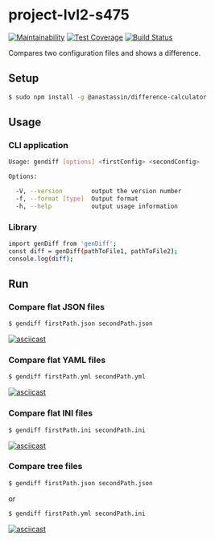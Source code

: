 # project-lvl2-s475
[![Maintainability](https://api.codeclimate.com/v1/badges/31863e92491f55bbfc40/maintainability)](https://codeclimate.com/github/AnastasiyaYS/project-lvl2-s475/maintainability) [![Test Coverage](https://api.codeclimate.com/v1/badges/31863e92491f55bbfc40/test_coverage)](https://codeclimate.com/github/AnastasiyaYS/project-lvl2-s475/test_coverage) [![Build Status](https://travis-ci.org/AnastasiyaYS/project-lvl2-s475.svg?branch=master)](https://travis-ci.org/AnastasiyaYS/project-lvl2-s475)

Compares two configuration files and shows a difference.

## Setup

```sh
$ sudo npm install -g @anastassin/difference-calculator
```

## Usage

### **CLI application**
```sh
Usage: gendiff [options] <firstConfig> <secondConfig>

Options:

  -V, --version        output the version number
  -f, --format [type]  Output format
  -h, --help           output usage information
```

### **Library**
```sh
import genDiff from 'genDiff';
const diff = genDiff(pathToFile1, pathToFile2);
console.log(diff);
```

## Run

### **Compare flat JSON files**
```sh
$ gendiff firstPath.json secondPath.json
```
[![asciicast](https://asciinema.org/a/264895.svg)](https://asciinema.org/a/264895)

### **Compare flat YAML files**
```sh
$ gendiff firstPath.yml secondPath.yml
```
[![asciicast](https://asciinema.org/a/267043.svg)](https://asciinema.org/a/267043)

### **Compare flat INI files**
```sh
$ gendiff firstPath.ini secondPath.ini
```
[![asciicast](https://asciinema.org/a/267322.svg)](https://asciinema.org/a/267322)

### **Compare tree files**
```sh
$ gendiff firstPath.json secondPath.json
```
or
```sh
$ gendiff firstPath.yml secondPath.ini
```
[![asciicast](https://asciinema.org/a/268758.svg)](https://asciinema.org/a/268758)
